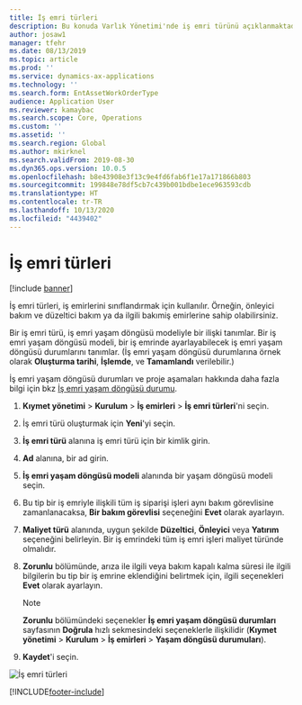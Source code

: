```yaml
---
title: İş emri türleri
description: Bu konuda Varlık Yönetimi'nde iş emri türünü açıklanmaktadır.
author: josaw1
manager: tfehr
ms.date: 08/13/2019
ms.topic: article
ms.prod: ''
ms.service: dynamics-ax-applications
ms.technology: ''
ms.search.form: EntAssetWorkOrderType
audience: Application User
ms.reviewer: kamaybac
ms.search.scope: Core, Operations
ms.custom: ''
ms.assetid: ''
ms.search.region: Global
ms.author: mkirknel
ms.search.validFrom: 2019-08-30
ms.dyn365.ops.version: 10.0.5
ms.openlocfilehash: b8e43908e3f13c9e4fd6fab6f1e17a171866b803
ms.sourcegitcommit: 199848e78df5cb7c439b001bdbe1ece963593cdb
ms.translationtype: HT
ms.contentlocale: tr-TR
ms.lasthandoff: 10/13/2020
ms.locfileid: "4439402"
---
```

# <a name="work-order-types"></a>İş emri türleri

[!include [banner](../../includes/banner.md)]

 

İş emri türleri, iş emirlerini sınıflandırmak için kullanılır. Örneğin, önleyici bakım ve düzeltici bakım ya da ilgili bakımiş emirlerine sahip olabilirsiniz.

Bir iş emri türü, iş emri yaşam döngüsü modeliyle bir ilişki tanımlar. Bir iş emri yaşam döngüsü modeli, bir iş emrinde ayarlayabilecek iş emri yaşam döngüsü durumlarını tanımlar. (İş emri yaşam döngüsü durumlarına örnek olarak **Oluşturma tarihi**, **İşlemde**, ve **Tamamlandı** verilebilir.)

İş emri yaşam döngüsü durumları ve proje aşamaları hakkında daha fazla bilgi için bkz [İş emri yaşam döngüsü durumu](work-order-lifecycle-states.md).

1. **Kıymet yönetimi** \> **Kurulum** \> **İş emirleri** \> **İş emri türleri**'ni seçin.
2. İş emri türü oluşturmak için **Yeni**'yi seçin.
3. **İş emri türü** alanına iş emri türü için bir kimlik girin.
4. **Ad** alanına, bir ad girin.
5. **İş emri yaşam döngüsü modeli** alanında bir yaşam döngüsü modeli seçin.
5. Bu tip bir iş emriyle ilişkili tüm iş siparişi işleri aynı bakım görevlisine zamanlanacaksa, **Bir bakım görevlisi** seçeneğini **Evet** olarak ayarlayın.
6. **Maliyet türü** alanında, uygun şekilde **Düzeltici**, **Önleyici** veya **Yatırım** seçeneğini belirleyin. Bir iş emrindeki tüm iş emri işleri maliyet türünde olmalıdır.
7. **Zorunlu** bölümünde, arıza ile ilgili veya bakım kapalı kalma süresi ile ilgili bilgilerin bu tip bir iş emrine eklendiğini belirtmek için, ilgili seçenekleri **Evet** olarak ayarlayın.

    > [!NOTE]
    > **Zorunlu** bölümündeki seçenekler **İş emri yaşam döngüsü durumları** sayfasının **Doğrula** hızlı sekmesindeki seçeneklerle ilişkilidir (**Kıymet yönetimi** \> **Kurulum** \> **İş emirleri** \> **Yaşam döngüsü durumuları**).

8. **Kaydet**'i seçin.

![İş emri türleri](media/16-setup-for-work-orders.png)


[!INCLUDE[footer-include](../../../includes/footer-banner.md)]
